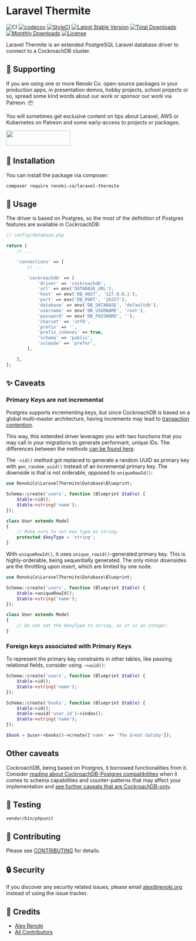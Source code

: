 Laravel Thermite
================

![CI](https://github.com/renoki-co/laravel-thermite/workflows/CI/badge.svg?branch=master)
[![codecov](https://codecov.io/gh/renoki-co/laravel-thermite/branch/master/graph/badge.svg)](https://codecov.io/gh/renoki-co/laravel-thermite/branch/master)
[![StyleCI](https://github.styleci.io/repos/386672830/shield?branch=master)](https://github.styleci.io/repos/386672830)
[![Latest Stable Version](https://poser.pugx.org/renoki-co/laravel-thermite/v/stable)](https://packagist.org/packages/renoki-co/laravel-thermite)
[![Total Downloads](https://poser.pugx.org/renoki-co/laravel-thermite/downloads)](https://packagist.org/packages/renoki-co/laravel-thermite)
[![Monthly Downloads](https://poser.pugx.org/renoki-co/laravel-thermite/d/monthly)](https://packagist.org/packages/renoki-co/laravel-thermite)
[![License](https://poser.pugx.org/renoki-co/laravel-thermite/license)](https://packagist.org/packages/renoki-co/laravel-thermite)

Laravel Thermite is an extended PostgreSQL Laravel database driver to connect to a CockroachDB cluster.

## 🤝 Supporting

If you are using one or more Renoki Co. open-source packages in your production apps, in presentation demos, hobby projects, school projects or so, spread some kind words about our work or sponsor our work via Patreon. 📦

You will sometimes get exclusive content on tips about Laravel, AWS or Kubernetes on Patreon and some early-access to projects or packages.

[<img src="https://c5.patreon.com/external/logo/become_a_patron_button.png" height="41" width="175" />](https://www.patreon.com/bePatron?u=10965171)

## 🚀 Installation

You can install the package via composer:

```bash
composer require renoki-co/laravel-thermite
```

## 🙌 Usage

The driver is based on Postgres, so the most of the definition of Postgres features are available in CockroachDB:

```php
// config/database.php

return [
    // ...

    'connections' => [
        // ...

        'cockroachdb' => [
            'driver' => 'cockroachdb',
            'url' => env('DATABASE_URL'),
            'host' => env('DB_HOST', '127.0.0.1'),
            'port' => env('DB_PORT', '26257'),
            'database' => env('DB_DATABASE', 'defaultdb'),
            'username' => env('DB_USERNAME', 'root'),
            'password' => env('DB_PASSWORD', ''),
            'charset' => 'utf8',
            'prefix' => '',
            'prefix_indexes' => true,
            'schema' => 'public',
            'sslmode' => 'prefer',
        ],

    ],
];
```

## ✨ Caveats

### Primary Keys are not incremental

Postgres supports incrementing keys, but since CockroachDB is based on a global multi-master architecture, having increments may lead to [transaction contention](https://www.cockroachlabs.com/docs/v21.1/sql-faqs#how-do-i-auto-generate-unique-row-ids-in-cockroachdb).

This way, this extended driver leverages you with two functions that you may call in your migrations to generate performant, unique IDs. The differences between the methods [can be found here](https://www.cockroachlabs.com/docs/v21.1/sql-faqs#what-are-the-differences-between-uuid-sequences-and-unique_rowid).

The `->id()` method got replaced to generate a random UUID as primary key with `gen_random_uuid()` instead of an incremental primary key. The downside is that is not orderable, opposed to `uniqueRowId()`:

```php
use RenokiCo\LaravelThermite\Database\Blueprint;

Schema::create('users', function (Blueprint $table) {
    $table->id();
    $table->string('name');
});

class User extends Model
{
    // Make sure to set key type as string.
    protected $keyType = 'string';
}
```

With `uniqueRowId()`, it uses `unique_rowid()`-generated primary key. This is highly-orderable, being sequentially generated. The only minor downsides are the throttling upon insert, which are limited by one node.

```php
use RenokiCo\LaravelThermite\Database\Blueprint;

Schema::create('users', function (Blueprint $table) {
    $table->uniqueRowId();
    $table->string('name');
});

class User extends Model
{
    // Do not set the $keyType to string, as it is an integer.
}
```

### Foreign keys associated with Primary Keys

To represent the primary key constraints in other tables, like passing relational fields, consider using `->uuid()`:

```php
Schema::create('users', function (Blueprint $table) {
    $table->id();
    $table->string('name');
});

Schema::create('books', function (Blueprint $table) {
    $table->id();
    $table->uuid('user_id')->index();
    $table->string('name');
});

$book = $user->books()->create(['name' => 'The Great Gatsby']);
```

## Other caveats

CockroachDB, being based on Postgres, it borrowed functionalities from it. Consider [reading about CockroachDB-Postgres compatibilities](https://www.cockroachlabs.com/docs/v21.1/sql-feature-support.html) when it comes to schema capabilities and counter-patterns that may affect your implementation and [see further caveats that are CockroachDB-only](https://www.cockroachlabs.com/docs/v21.1/postgresql-compatibility.html).

## 🐛 Testing

``` bash
vendor/bin/phpunit
```

## 🤝 Contributing

Please see [CONTRIBUTING](CONTRIBUTING.md) for details.

## 🔒  Security

If you discover any security related issues, please email alex@renoki.org instead of using the issue tracker.

## 🎉 Credits

- [Alex Renoki](https://github.com/rennokki)
- [All Contributors](../../contributors)
